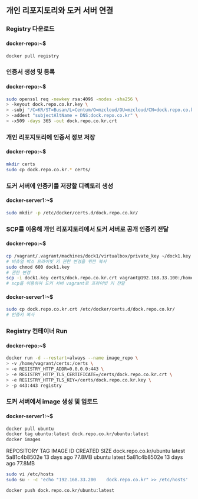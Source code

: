 ## 개인 리포지토리와 도커 서버 연결

### Registry 다운로드
#### docker-repo:~$
```bash
docker pull registry
```

### 인증서 생성 및 등록
#### docker-repo:~$
```bash
sudo openssl req -newkey rsa:4096 -nodes -sha256 \
> -keyout dock.repo.co.kr.key \
> -subj "/C=KR/ST=Busan/L=Centum/O=mzcloud/OU=mzcloud/CN=dock.repo.co.kr/emailAddress=loojinhwan@gmail.com" \
> -addext "subjectAltName = DNS:dock.repo.co.kr" \
> -x509 -days 365 -out dock.repo.co.kr.crt
```

### 개인 리포지토리에 인증서 정보 저장
#### docker-repo:~$
```bash
mkdir certs
sudo cp dock.repo.co.kr.* certs/
```
### 도커 서버에 인증키를 저장할 디렉토리 생성
#### docker-server1:~$
```bash
sudo mkdir -p /etc/docker/certs.d/dock.repo.co.kr/
```
### SCP를 이용해 개인 리포지토리에서 도커 서버로 공개 인증키 전달
#### docker-repo:~$
```bash
cp /vagrant/.vagrant/machines/dock1/virtualbox/private_key ~/dock1.key 
# 버츄얼 박스 프라이빗 키 권한 변경을 위한 복사
sudo chmod 600 dock1.key 
# 권한 변경
scp -i dock1.key certs/dock.repo.co.kr.crt vagrant@192.168.33.100:/home/vagrant
# scp를 이용하여 도커 서버 vagrant로 프라이빗 키 전달
```

#### docker-server1:~$
```bash
sudo cp dock.repo.co.kr.crt /etc/docker/certs.d/dock.repo.co.kr/
# 인증키 복사
```
### Registry 컨테이너 Run
#### docker-repo:~$
```bash
docker run -d --restart=always --name image_repo \
> -v /home/vagrant/certs:/certs \
> -e REGISTRY_HTTP_ADDR=0.0.0.0:443 \
> -e REGISTRY_HTTP_TLS_CERTIFICATE=/certs/dock.repo.co.kr.crt \
> -e REGISTRY_HTTP_TLS_KEY=/certs/dock.repo.co.kr.key \
> -p 443:443 registry
```

### 도커 서버에서 image 생성 및 업로드
#### docker-server1:~$
```bash
docker pull ubuntu
docker tag ubuntu:latest dock.repo.co.kr/ubuntu:latest
docker images
```
REPOSITORY               TAG       IMAGE ID       CREATED       SIZE
dock.repo.co.kr/ubuntu   latest    5a81c4b8502e   13 days ago   77.8MB
ubuntu                   latest    5a81c4b8502e   13 days ago   77.8MB

```bash
sudo vi /etc/hosts
sudo su - -c 'echo "192.168.33.200    dock.repo.co.kr" >> /etc/hosts'
```

```bash
docker push dock.repo.co.kr/ubuntu:latest
```